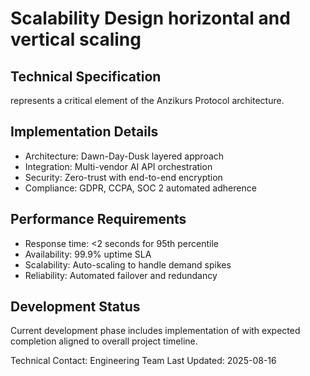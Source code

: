 # Scalability Design horizontal and vertical scaling

## Technical Specification
 represents a critical element of the Anzikurs Protocol architecture.

## Implementation Details
- Architecture: Dawn-Day-Dusk layered approach
- Integration: Multi-vendor AI API orchestration
- Security: Zero-trust with end-to-end encryption
- Compliance: GDPR, CCPA, SOC 2 automated adherence

## Performance Requirements
- Response time: <2 seconds for 95th percentile
- Availability: 99.9% uptime SLA
- Scalability: Auto-scaling to handle demand spikes
- Reliability: Automated failover and redundancy

## Development Status
Current development phase includes implementation of  with expected completion aligned to overall project timeline.

Technical Contact: Engineering Team
Last Updated: 2025-08-16